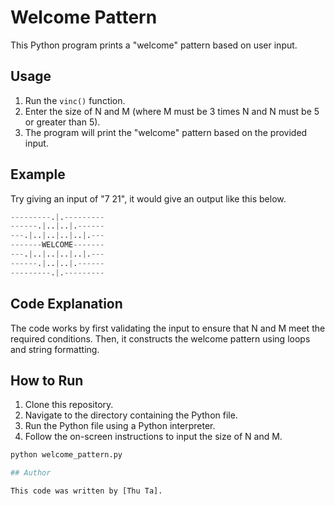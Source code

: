 # Welcome Pattern

This Python program prints a "welcome" pattern based on user input.

## Usage

1. Run the `vinc()` function.
2. Enter the size of N and M (where M must be 3 times N and N must be 5 or greater than 5).
3. The program will print the "welcome" pattern based on the provided input.

## Example

Try giving an input of "7 21", it would give an output like this below.
``` python
---------.|.---------        
------.|..|..|.------        
---.|..|..|..|..|.---        
-------WELCOME-------        
---.|..|..|..|..|.---        
------.|..|..|.------        
---------.|.---------   
```

## Code Explanation

The code works by first validating the input to ensure that N and M meet the required conditions. Then, it constructs the welcome pattern using loops and string formatting.

## How to Run

1. Clone this repository.
2. Navigate to the directory containing the Python file.
3. Run the Python file using a Python interpreter.
4. Follow the on-screen instructions to input the size of N and M.

```python
python welcome_pattern.py

## Author

This code was written by [Thu Ta].